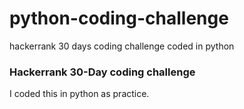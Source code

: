 # python-coding-challenge
hackerrank 30 days coding challenge coded in python

### Hackerrank 30-Day coding challenge
I coded this in python as practice.




